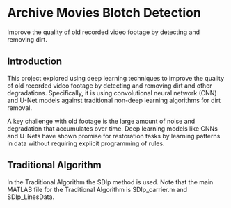 # Archive Movies Blotch Detection

Improve the quality of old recorded video footage by detecting and removing dirt. 

## Introduction

This project explored using deep learning techniques to improve the quality of old recorded video footage by detecting and removing dirt and other degradations. Specifically, it is using convolutional neural network (CNN) and U-Net models against traditional non-deep learning algorithms for dirt removal.

A key challenge with old footage is the large amount of noise and degradation that accumulates over time. Deep learning models like CNNs and U-Nets have shown promise for restoration tasks by learning patterns in data without requiring explicit programming of rules. 

## Traditional Algorithm

In the Traditional Algorithm the SDIp method is used. Note that the main MATLAB file for the Traditional Algorithm is SDIp_carrier.m and SDIp_LinesData.
